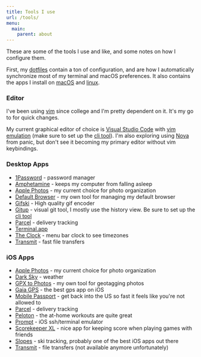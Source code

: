 ```yaml
---
title: Tools I use
url: /tools/
menu: 
  main:
    parent: about
---
```


These are some of the tools I use and like, and some notes on how I configure them.

First, my [dotfiles](https://github.com/apexskier/dotfiles) contain a ton of configuration, and are how I automatically synchronize most of my terminal and macOS preferences. It also contains the apps I install on [macOS](https://github.com/apexskier/dotfiles/blob/master/homebrew/Brewfile) and [linux](https://github.com/apexskier/dotfiles/blob/master/linux/install.sh).

### Editor

I've been using [vim](https://www.vim.org) since college and I'm pretty dependent on it. It's my go to for quick changes.

My current graphical editor of choice is [Visual Studio Code](https://code.visualstudio.com/) with [vim emulation](https://marketplace.visualstudio.com/items?itemName=vscodevim.vim) (make sure to set up the [cli tool](https://code.visualstudio.com/docs/editor/command-line)). I'm also exploring using [Nova](https://panic.com/nova/) from panic, but don't see it becoming my primary editor without vim keybindings.

### Desktop Apps

- [1Password](https://1password.com/) - password manager
- [Amphetamine](https://apps.apple.com/us/app/amphetamine/id937984704?mt=12) - keeps my computer from falling asleep
- [Apple Photos](https://www.apple.com/ios/photos/) - my current choice for photo organization
- [Default Browser](https://defaultbrowser.app) - my own tool for managing my default browser
- [Gifski](https://sindresorhus.com/gifski) - High quality gif encoder
- [Gitup](https://gitup.co) - visual git tool, I mostly use the history view. Be sure to set up the [cli tool](https://github.com/git-up/GitUp/wiki/Using-GitUp-Command-Line-Tool)
- [Parcel](https://parcelapp.net/) - delivery tracking
- [Terminal.app](https://en.wikipedia.org/wiki/Terminal_(macOS))
- [The Clock](https://apps.apple.com/us/app/the-clock/id488764545?mt=12) - menu bar clock to see timezones
- [Transmit](https://panic.com/transmit/) - fast file transfers

### iOS Apps

- [Apple Photos](https://www.apple.com/ios/photos/) - my current choice for photo organization
- [Dark Sky](https://darksky.net/app) - weather
- [GPX to Photos](https://apps.apple.com/us/app/gpx-to-photos/id1403201208) - my own tool for geotagging photos
- [Gaia GPS](https://apps.apple.com/us/app/gaia-gps-hiking-offroad-maps/id1201979492) - the best gps app on iOS
- [Mobile Passport](https://apps.apple.com/us/app/mobile-passport/id907024887) - get back into the US so fast it feels like you're not allowed to
- [Parcel](https://parcelapp.net/) - delivery tracking
- [Peloton](https://www.onepeloton.com/app) - the at-home workouts are quite great
- [Prompt](https://panic.com/prompt/) - iOS ssh/terminal emulator
- [Scorekeeper XL](https://apps.apple.com/us/app/scorekeeper-xl/id463243024) - nice app for keeping score when playing games with friends
- [Slopes](https://getslopes.com/) - ski tracking, probably one of the best iOS apps out there
- [Transmit](https://panic.com/blog/the-future-of-transmit-ios/) - file transfers (not available anymore unfortunately)
